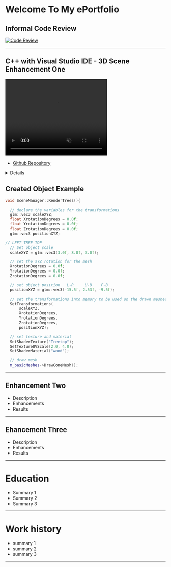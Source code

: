 # Welcome To My ePortfolio

## Informal Code Review
[![Code Review](https://img.youtube.com/vi/yvcHImLN97k/maxresdefault.jpg)](https://www.youtube.com/watch?v=yvcHImLN97k)


***
## C++ with Visual Studio IDE - 3D Scene Enhancement One

<video width="320" height="240" controls loop="" muted = "" autoplay="">
  <source src="https://github.com/melcian404/melcian404.github.io/raw/refs/heads/main/docs/assets/3Dvid.mp4">
</video>

- [Github Repository](https://github.com/melcian404/Comp-Graphic-and-Visualization)

<details>
	  ## Project Description
    This artifact utilizes an OpenGL graphics processing unit (GPU) and C++ to create a 3D model using texture, lighting, and object rendering and controls the virtual environment with hotkeys and camera positions. This includes zooming in and out, panning up and down, left and right, as well as tracking mouse movement. The scene required a combination of simple and complex objects. It depicts a scene of children's toys on a table and was initially created on July 20, 2024.
    
  	## Enhancements Completed
    
  The enhancements for this artifact were completed on March 23, 2025. Enhancements include:
    - Refined inline comments to be concise and descriptive for detailing each function of code.
    - Adding block comments to detail portions of code completed. 
    - Adding three complex objects of varying shapes, colors, sizes, and characteristics.
    - Refined and combined object methods to reduce code redundancies.

      ## Results
    ![EnhancedScene](https://github.com/user-attachments/assets/398ef908-d168-4322-82c2-bada2986b3fd)  

</details>

  

    

  ## Created Object Example
  ```C++
void SceneManager::RenderTrees(){

	// declare the variables for the transformations
	glm::vec3 scaleXYZ;
	float XrotationDegrees = 0.0f;
	float YrotationDegrees = 0.0f;
	float ZrotationDegrees = 0.0f;
	glm::vec3 positionXYZ;

// LEFT TREE TOP
	// Set object scale
	scaleXYZ = glm::vec3(3.0f, 8.0f, 3.0f);

	// set the XYZ rotation for the mesh
	XrotationDegrees = 0.0f;
	YrotationDegrees = 0.0f;
	ZrotationDegrees = 0.0f;

	// set object position   L-R     U-D    F-B
	positionXYZ = glm::vec3(-15.5f, 2.53f, -9.5f);

	// set the transformations into memory to be used on the drawn meshes
	SetTransformations(
		scaleXYZ,
		XrotationDegrees,
		YrotationDegrees,
		ZrotationDegrees,
		positionXYZ);

	// set texture and material
	SetShaderTexture("Treetop");
	SetTextureUVScale(2.0, 4.0);
	SetShaderMaterial("wood");

	// draw mesh
	m_basicMeshes->DrawConeMesh();
```


***

## Enhancement Two
- Description
- Enhancements
- Results



***
## Ehancement Three
- Description
- Enhancements
- Results



***
# Education
- Summary 1
- Summary 2
- Summary 3



***
# Work history
- summary 1
- summary 2
- summary 3



***

